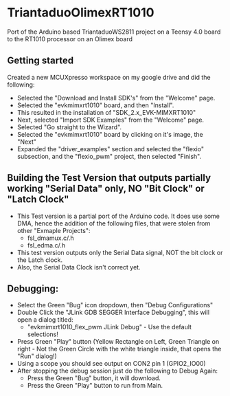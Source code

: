 # TriantaduoOlimexRT1010
Port of the Arduino based TriantaduoWS2811 project on a Teensy 4.0 board to the RT1010 processor on an Olimex board

## Getting started
Created a new MCUXpresso workspace on my google drive and did the following:
* Selected the "Download and Install SDK's" from the "Welcome" page.
* Selected the "evkmimxrt1010" board, and then "Install".
* This resulted in the installation of "SDK_2.x_EVK-MIMXRT1010"
* Next, selected "Import SDK Examples" from the "Welcome" page.
* Selected "Go straight to the Wizard".
* Selected the "evkmimxrt1010" board by clicking on it's image, the "Next"
* Expanded the "driver_examples" section and selected the "flexio" subsection, and the  "flexio_pwm" project, then selected "Finish".

## Building the Test Version that outputs partially working "Serial Data" only, NO "Bit Clock" or "Latch Clock"
* This Test version is a partial port of the Arduino code. It does use some DMA, hence the addition of the following files, that were stolen from other "Exmaple Projects":
    * fsl_dmamux.c/.h
    * fsl_edma.c/.h
* This test version outputs only the Serial Data signal, NOT the bit clock or the Latch clock.
* Also, the Serial Data Clock isn't correct yet.

## Debugging:
* Select the Green "Bug" icon dropdown, then "Debug Configurations"
* Double Click the "JLink GDB SEGGER Interface Debugging", this will open a dialog titled:
    * "evkmimxrt1010_flex_pwm JLink Debug" - Use the default selections!
* Press Green "Play" button (Yellow Rectangle on Left, Green Triangle on right - Not the Green Circle with the white triangle inside, that opens the "Run" dialog!)
* Using a scope you should see output on CON2 pin 1 (GPIO2_IO00)
* After stopping the debug session just do the following to Debug Again:
    * Press the Green "Bug" button, it will download.
    * Press the Green "Play" button to run from Main.